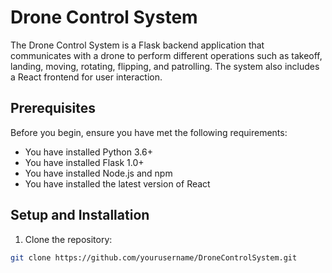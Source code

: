 # Drone Control System

The Drone Control System is a Flask backend application that communicates with a drone to perform different operations such as takeoff, landing, moving, rotating, flipping, and patrolling. The system also includes a React frontend for user interaction.

## Prerequisites

Before you begin, ensure you have met the following requirements:
- You have installed Python 3.6+
- You have installed Flask 1.0+
- You have installed Node.js and npm
- You have installed the latest version of React

## Setup and Installation

1. Clone the repository:
```bash
git clone https://github.com/yourusername/DroneControlSystem.git
